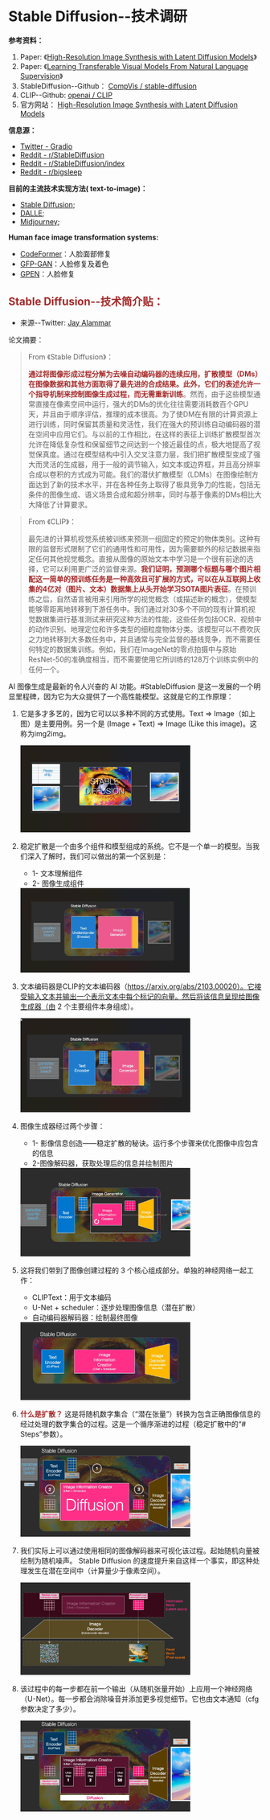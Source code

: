 # Stable Diffusion--技术调研

**参考资料：**

1. Paper:  《[High-Resolution Image Synthesis with Latent Diffusion Models](https://arxiv.org/abs/2112.10752)》
2. Paper:  《[Learning Transferable Visual Models From Natural Language Supervision](https://arxiv.org/abs/2103.00020)》
3. StableDiffusion--Github： [CompVis / stable-diffusion](https://github.com/CompVis/stable-diffusion)
4. CLIP--Github:   [openai / CLIP](https://github.com/OpenAI/CLIP)
5. 官方网站： [High-Resolution Image Synthesis with Latent Diffusion Models](https://ommer-lab.com/research/latent-diffusion-models/)

**信息源：**

- [Twitter - Gradio](https://twitter.com/Gradio/status/1570519618682519553)
- [Reddit - r/StableDiffusion](https://www.reddit.com/r/StableDiffusion/comments/wqaizj/list_of_stable_diffusion_systems/)
- [Reddit - r/StableDiffusion/index](https://www.reddit.com/r/StableDiffusion/wiki/index/)
- [Reddit - r/bigsleep](https://www.reddit.com/r/bigsleep/comments/xb5cat/wiskkeys_lists_of_texttoimage_systems_and_related/)

**目前的主流技术实现方法( text-to-image)：**

- [Stable Diffusion](https://stability.ai/blog/stable-diffusion-public-release);
- [DALLE](https://openai.com/dall-e-2/);
- [Midjourney](https://www.midjourney.com/);

**Human face image transformation systems:**

- [CodeFormer](https://github.com/sczhou/CodeFormer)：人脸面部修复
- [GFP-GAN](https://github.com/TencentARC/GFPGAN)：人脸修复及着色
- [GPEN](https://github.com/yangxy/GPEN)：人脸修复



## <span style='color:brown'>**Stable Diffusion--技术简介贴：**</span>

- 来源--Twitter:  [Jay Alammar](https://twitter.com/JayAlammar/status/1572297768693006337)

论文摘要：

> From 《Stable Diffusion》：
>
> <span style='color:brown'>**通过将图像形成过程分解为去噪自动编码器的连续应用，扩散模型（DMs）在图像数据和其他方面取得了最先进的合成结果。此外，它们的表述允许一个指导机制来控制图像生成过程，而无需重新训练**</span>。然而，由于这些模型通常直接在像素空间中运行，强大的DMs的优化往往需要消耗数百个GPU天，并且由于顺序评估，推理的成本很高。为了使DM在有限的计算资源上进行训练，同时保留其质量和灵活性，我们在强大的预训练自动编码器的潜在空间中应用它们。与以前的工作相比，在这样的表征上训练扩散模型首次允许在降低复杂性和保留细节之间达到一个接近最佳的点，极大地提高了视觉保真度。通过在模型结构中引入交叉注意力层，我们把扩散模型变成了强大而灵活的生成器，用于一般的调节输入，如文本或边界框，并且高分辨率合成以卷积的方式成为可能。我们的潜伏扩散模型（LDMs）在图像绘制方面达到了新的技术水平，并在各种任务上取得了极具竞争力的性能，包括无条件的图像生成、语义场景合成和超分辨率，同时与基于像素的DMs相比大大降低了计算要求。

> From 《CLIP》：
>
> 最先进的计算机视觉系统被训练来预测一组固定的预定的物体类别。这种有限的监督形式限制了它们的通用性和可用性，因为需要额外的标记数据来指定任何其他视觉概念。直接从图像的原始文本中学习是一个很有前途的选择，它可以利用更广泛的监督来源。<span style='color:brown'>**我们证明，预测哪个标题与哪个图片相配这一简单的预训练任务是一种高效且可扩展的方式，可以在从互联网上收集的4亿对（图片、文本）数据集上从头开始学习SOTA图片表征**</span>。在预训练之后，自然语言被用来引用所学的视觉概念（或描述新的概念），使模型能够零距离地转移到下游任务中。我们通过对30多个不同的现有计算机视觉数据集进行基准测试来研究这种方法的性能，这些任务包括OCR、视频中的动作识别、地理定位和许多类型的细粒度物体分类。该模型可以不费吹灰之力地转移到大多数任务中，并且通常与完全监督的基线竞争，而不需要任何特定的数据集训练。例如，我们在ImageNet的零点拍摄中与原始ResNet-50的准确度相当，而不需要使用它所训练的128万个训练实例中的任何一个。



AI 图像生成是最新的令人兴奋的 AI 功能。#StableDiffusion 是这一发展的一个明显里程碑，因为它为大众提供了一个高性能模型。这就是它的工作原理：

1. 它是多才多艺的，因为它可以以多种不同的方式使用。Text => Image（如上图）是主要用例。另一个是 (Image + Text) => Image (Like this image)。这称为img2img。

   <img src="./StableDiffusion方向文档/imgs/Twitter_1.jpg" alt="Twitter_1" style="zoom:33%;" />

   

2. 稳定扩散是一个由多个组件和模型组成的系统。它不是一个单一的模型。当我们深入了解时，我们可以做出的第一个区别是：

   - 1- 文本理解组件
   - 2- 图像生成组件

   <img src="./StableDiffusion方向文档/imgs/Twitter_2.jpg" alt="Twitter_2" style="zoom:33%;" />

3. 文本编码器是CLIP的文本编码器（https://arxiv.org/abs/2103.00020）。它接受输入文本并输出一个表示文本中每个标记的向量。然后将该信息呈现给图像生成器（由 2 个主要组件本身组成）。

   <img src="./StableDiffusion方向文档/imgs/Twitter_3.jpg" alt="Twitter_3" style="zoom:33%;" />

4. 图像生成器经过两个步骤：

   - 1- 影像信息创造——稳定扩散的秘诀。运行多个步骤来优化图像中应包含的信息
   - 2-图像解码器，获取处理后的信息并绘制图片

   <img src="./StableDiffusion方向文档/imgs/Twitter_4.jpg" alt="Twitter_4" style="zoom:33%;" />

5. 这将我们带到了图像创建过程的 3 个核心组成部分。单独的神经网络一起工作：
   - CLIPText：用于文本编码
   - U-Net + scheduler：逐步处理图像信息（潜在扩散）
   - 自动编码器解码器：绘制最终图像

   <img src="./StableDiffusion方向文档/imgs/Twitter_5.jpg" alt="Twitter_5" style="zoom:33%;" />

6. <span style='color:brown'>**什么是扩散？**</span> 这是将随机数字集合（“潜在张量”）转换为包含正确图像信息的经过处理的数字集合的过程。这是一个循序渐进的过程（稳定扩散中的“# Steps”参数）。

   <img src="./StableDiffusion方向文档/imgs/Twitter_6.jpg" alt="Twitter_6" style="zoom:33%;" />

7. 我们实际上可以通过使用相同的图像解码器来可视化该过程。起始随机向量被绘制为随机噪声。
   Stable Diffusion 的速度提升来自这样一个事实，即这种处理发生在潜在空间中（计算量少于像素空间）。

   <img src="./StableDiffusion方向文档/imgs/Twitter_7.jpg" alt="Twitter_7" style="zoom:33%;" />

8. 该过程中的每一步都在前一个输出（从随机张量开始）上应用一个神经网络（U-Net）。每一步都会消除噪音并添加更多视觉细节。它也由文本通知（cfg 参数决定了多少）。

   <img src="./StableDiffusion方向文档/imgs/Twitter_8.jpg" alt="Twitter_8" style="zoom:33%;" />

